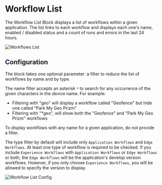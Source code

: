 # Workflow List

The Workflow List Block displays a list of workflows within a given application. The list links to each workflow and displays each one's name, enabled / disabled status and a count of runs and errors in the last 24 hours.

![Workflows List](/images/dashboards/workflows-example.png "Workflows List")

## Configuration

The block takes one optional parameter: a filter to reduce the list of workflows by name and by type.

The name filter accepts an asterisk `*` to search for any occurrence of the given characters in the device name. For example:

* Filtering with "geo" will display a workflow called "Geofence" but hide one called "Park My Geo Prizm"
* Filtering with "\*geo", will show both the "Geofence" and "Park My Geo Prizm" workflows

To display workflows with any name for a given application, do not provide a filter.

The type filter by default will include only `Application Workflows` and `Edge Workflows`. At least one type of workflow is required to be checked.
If you include `Experience Workflows` with `Application Workflows` or `Edge Workflows` or both, the `Edge Workflows` will be the application's develop version workflows. However, if you only choose `Experience Workflows`, you will be allowed to specify the version to display.

![Workflow List Config](/images/dashboards/workflows-filter.png "Workflow List Config")
